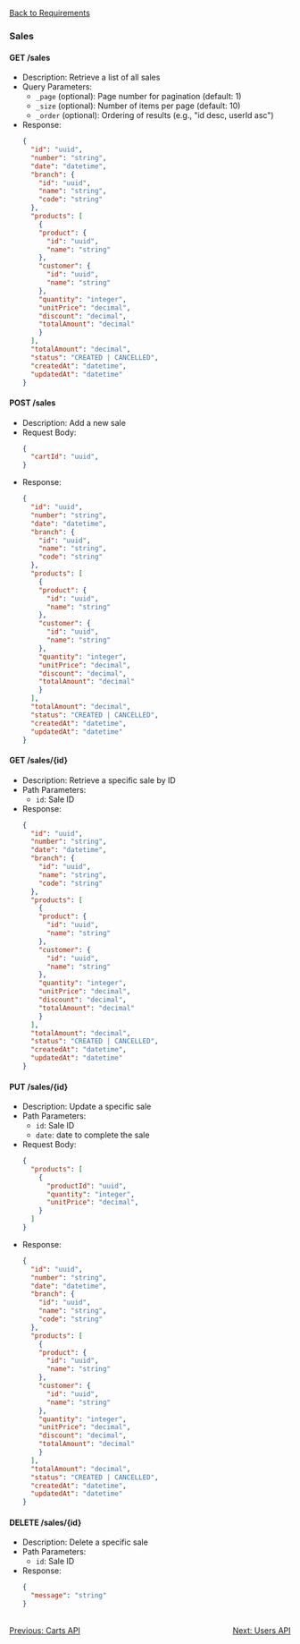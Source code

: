 [Back to Requirements](./REQUIREMENTS.md)

### Sales

#### GET /sales
- Description: Retrieve a list of all sales
- Query Parameters:
  - `_page` (optional): Page number for pagination (default: 1)
  - `_size` (optional): Number of items per page (default: 10)
  - `_order` (optional): Ordering of results (e.g., "id desc, userId asc")
- Response: 
  ```json
  {
    "id": "uuid",
    "number": "string",
    "date": "datetime",
    "branch": {
      "id": "uuid",
      "name": "string",
      "code": "string"
    },
    "products": [
      {
      "product": {
        "id": "uuid",
        "name": "string"
      },
      "customer": {
        "id": "uuid",
        "name": "string"
      },
      "quantity": "integer",
      "unitPrice": "decimal",
      "discount": "decimal",
      "totalAmount": "decimal"
      }
    ],
    "totalAmount": "decimal",
    "status": "CREATED | CANCELLED",
    "createdAt": "datetime",
    "updatedAt": "datetime"
  }
  ```

#### POST /sales
- Description: Add a new sale
- Request Body:
  ```json
  {
    "cartId": "uuid",
  }
  ```
- Response: 
  ```json
  {
    "id": "uuid",
    "number": "string",
    "date": "datetime",
    "branch": {
      "id": "uuid",
      "name": "string",
      "code": "string"
    },
    "products": [
      {
      "product": {
        "id": "uuid",
        "name": "string"
      },
      "customer": {
        "id": "uuid",
        "name": "string"
      },
      "quantity": "integer",
      "unitPrice": "decimal",
      "discount": "decimal",
      "totalAmount": "decimal"
      }
    ],
    "totalAmount": "decimal",
    "status": "CREATED | CANCELLED",
    "createdAt": "datetime",
    "updatedAt": "datetime"
  }
  ```

#### GET /sales/{id}
- Description: Retrieve a specific sale by ID
- Path Parameters:
  - `id`: Sale ID
- Response: 
  ```json
  {
    "id": "uuid",
    "number": "string",
    "date": "datetime",
    "branch": {
      "id": "uuid",
      "name": "string",
      "code": "string"
    },
    "products": [
      {
      "product": {
        "id": "uuid",
        "name": "string"
      },
      "customer": {
        "id": "uuid",
        "name": "string"
      },
      "quantity": "integer",
      "unitPrice": "decimal",
      "discount": "decimal",
      "totalAmount": "decimal"
      }
    ],
    "totalAmount": "decimal",
    "status": "CREATED | CANCELLED",
    "createdAt": "datetime",
    "updatedAt": "datetime"
  }
  ```

#### PUT /sales/{id}
- Description: Update a specific sale
- Path Parameters:
  - `id`: Sale ID
  - `date`: date to complete the sale
- Request Body:
  ```json
  {
    "products": [
      {
        "productId": "uuid",
        "quantity": "integer",
        "unitPrice": "decimal",
      }
    ]
  }
  ```
- Response: 
  ```json
  {
    "id": "uuid",
    "number": "string",
    "date": "datetime",
    "branch": {
      "id": "uuid",
      "name": "string",
      "code": "string"
    },
    "products": [
      {
      "product": {
        "id": "uuid",
        "name": "string"
      },
      "customer": {
        "id": "uuid",
        "name": "string"
      },
      "quantity": "integer",
      "unitPrice": "decimal",
      "discount": "decimal",
      "totalAmount": "decimal"
      }
    ],
    "totalAmount": "decimal",
    "status": "CREATED | CANCELLED",
    "createdAt": "datetime",
    "updatedAt": "datetime"
  }
  ```

#### DELETE /sales/{id}
- Description: Delete a specific sale
- Path Parameters:
  - `id`: Sale ID
- Response: 
  ```json
  {
    "message": "string"
  }
  ```
  
<br>
<div style="display: flex; justify-content: space-between;">
  <a href="./carts-api.md">Previous: Carts API</a>
  <a href="./users-api.md">Next: Users API</a>
</div>